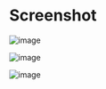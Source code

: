 # Screenshot
![image](https://github.com/user-attachments/assets/b08a79b3-4cc1-4f4d-af85-19ffc8829a29)

![image](https://github.com/user-attachments/assets/6fc98ed1-4373-47ce-a56d-ec3e6fee9f00)

![image](https://github.com/user-attachments/assets/3417845e-a0e3-47db-b8d3-d13f6312a3a5)




